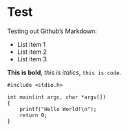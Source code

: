 Test
====

Testing out Github’s Markdown:

 * List item 1
 * List item 2
 * List item 3

**This is bold**, *this is italics*, `this is code`.

    #include <stdio.h>
    
    int main(int argc, char *argv[])
    {
    	printf("Hello World!\n");
    	return 0;
    }

</body>
